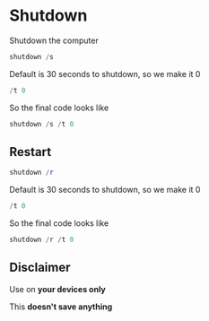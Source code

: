 # Shutdown

Shutdown the computer

```powershell
shutdown /s
```

Default is 30 seconds to shutdown, so we make it 0

```powershell
/t 0
```

So the final code looks like

```powershell
shutdown /s /t 0
```

## Restart

```powershell
shutdown /r
```

Default is 30 seconds to shutdown, so we make it 0

```powershell
/t 0
```

So the final code looks like

```powershell
shutdown /r /t 0
```

## Disclaimer

Use on **your devices only**

This **doesn't save anything**
